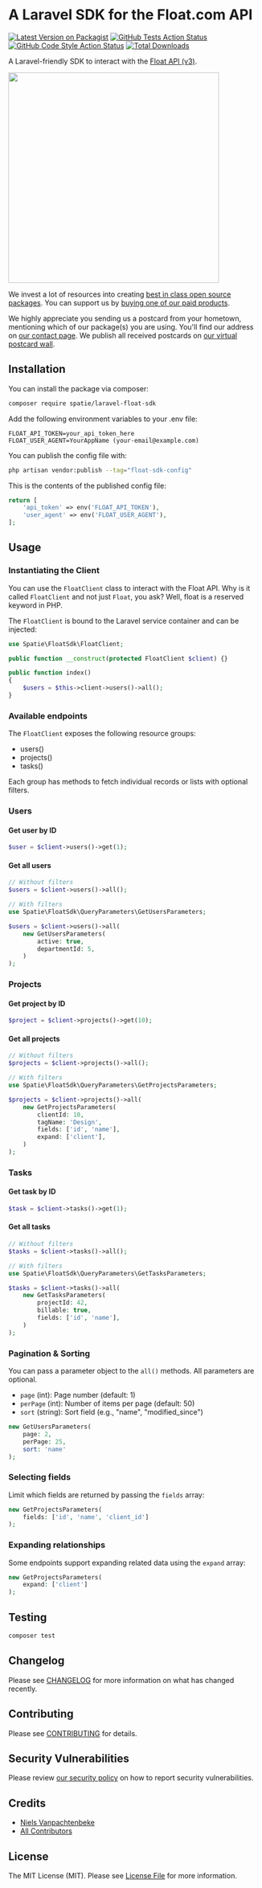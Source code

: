 # A Laravel SDK for the Float.com API

[![Latest Version on Packagist](https://img.shields.io/packagist/v/spatie/laravel-float-sdk.svg?style=flat-square)](https://packagist.org/packages/spatie/laravel-float-sdk)
[![GitHub Tests Action Status](https://img.shields.io/github/actions/workflow/status/spatie/laravel-float-sdk/run-tests.yml?branch=main&label=tests&style=flat-square)](https://github.com/spatie/laravel-float-sdk/actions?query=workflow%3Arun-tests+branch%3Amain)
[![GitHub Code Style Action Status](https://img.shields.io/github/actions/workflow/status/spatie/laravel-float-sdk/fix-php-code-style-issues.yml?branch=main&label=code%20style&style=flat-square)](https://github.com/spatie/laravel-float-sdk/actions?query=workflow%3A"Fix+PHP+code+style+issues"+branch%3Amain)
[![Total Downloads](https://img.shields.io/packagist/dt/spatie/laravel-float-sdk.svg?style=flat-square)](https://packagist.org/packages/spatie/laravel-float-sdk)

A Laravel-friendly SDK to interact with the [Float API (v3)](https://developer.float.com/).

[<img src="https://github-ads.s3.eu-central-1.amazonaws.com/laravel-float-sdk.jpg?t=1" width="419px" />](https://spatie.be/github-ad-click/laravel-float-sdk)

We invest a lot of resources into creating [best in class open source packages](https://spatie.be/open-source). You can support us by [buying one of our paid products](https://spatie.be/open-source/support-us).

We highly appreciate you sending us a postcard from your hometown, mentioning which of our package(s) you are using. You'll find our address on [our contact page](https://spatie.be/about-us). We publish all received postcards on [our virtual postcard wall](https://spatie.be/open-source/postcards).

## Installation

You can install the package via composer:

```bash
composer require spatie/laravel-float-sdk
```

Add the following environment variables to your .env file:

```dotenv
FLOAT_API_TOKEN=your_api_token_here
FLOAT_USER_AGENT=YourAppName (your-email@example.com)
```

You can publish the config file with:

```bash
php artisan vendor:publish --tag="float-sdk-config"
```

This is the contents of the published config file:

```php
return [
    'api_token' => env('FLOAT_API_TOKEN'),
    'user_agent' => env('FLOAT_USER_AGENT'),
];
```


## Usage

### Instantiating the Client

You can use the `FloatClient` class to interact with the Float API.
Why is it called `FloatClient` and not just `Float`, you ask? Well, float is a reserved keyword in PHP.

The `FloatClient` is bound to the Laravel service container and can be injected:

```php
use Spatie\FloatSdk\FloatClient;

public function __construct(protected FloatClient $client) {}

public function index()
{
    $users = $this->client->users()->all();
}

```

### Available endpoints

The `FloatClient` exposes the following resource groups:
- users()
- projects()
- tasks()

Each group has methods to fetch individual records or lists with optional filters.

### Users

#### Get user by ID

```php
$user = $client->users()->get(1);
```

#### Get all users

```php
// Without filters
$users = $client->users()->all();

// With filters
use Spatie\FloatSdk\QueryParameters\GetUsersParameters;

$users = $client->users()->all(
    new GetUsersParameters(
        active: true,
        departmentId: 5,
    )
);
```

### Projects

####  Get project by ID

```php
$project = $client->projects()->get(10);
```

####  Get all projects

```php
// Without filters
$projects = $client->projects()->all();

// With filters
use Spatie\FloatSdk\QueryParameters\GetProjectsParameters;

$projects = $client->projects()->all(
    new GetProjectsParameters(
        clientId: 10,
        tagName: 'Design',
        fields: ['id', 'name'],
        expand: ['client'],
    )
);

```

### Tasks

#### Get task by ID

```php
$task = $client->tasks()->get(1);
```

#### Get all tasks

```php
// Without filters
$tasks = $client->tasks()->all();

// With filters
use Spatie\FloatSdk\QueryParameters\GetTasksParameters;

$tasks = $client->tasks()->all(
    new GetTasksParameters(
        projectId: 42,
        billable: true,
        fields: ['id', 'name'],
    )
);
```

### Pagination & Sorting

You can pass a parameter object to the `all()` methods. All parameters are optional.

- `page` (int): Page number (default: 1)
- `perPage` (int): Number of items per page (default: 50)
- `sort` (string): Sort field (e.g., "name", "modified_since")

```php
new GetUsersParameters(
    page: 2,
    perPage: 25,
    sort: 'name'
);
```

### Selecting fields

Limit which fields are returned by passing the `fields` array:

```php
new GetProjectsParameters(
    fields: ['id', 'name', 'client_id']
);
```

### Expanding relationships

Some endpoints support expanding related data using the `expand` array:
```php
new GetProjectsParameters(
    expand: ['client']
);

```

## Testing

```bash
composer test
```

## Changelog

Please see [CHANGELOG](CHANGELOG.md) for more information on what has changed recently.

## Contributing

Please see [CONTRIBUTING](CONTRIBUTING.md) for details.

## Security Vulnerabilities

Please review [our security policy](../../security/policy) on how to report security vulnerabilities.

## Credits

- [Niels Vanpachtenbeke](https://github.com/Nielsvanpach)
- [All Contributors](../../contributors)

## License

The MIT License (MIT). Please see [License File](LICENSE.md) for more information.
